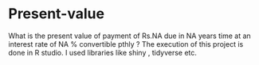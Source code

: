 # Present-value
 What is the present value of payment of Rs.NA due in NA years time at an interest rate of NA % convertible pthly ?
 The execution of this project is done in R studio.
 I used libraries like shiny , tidyverse etc.
